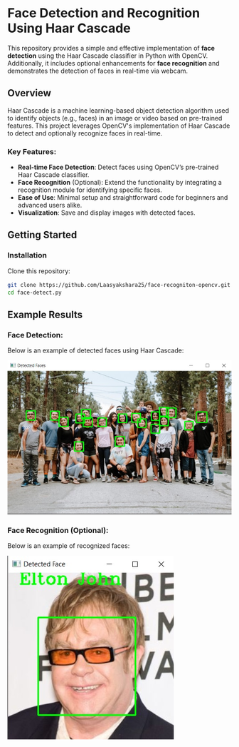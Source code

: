 # Face Detection and Recognition Using Haar Cascade

This repository provides a simple and effective implementation of **face detection** using the Haar Cascade classifier in Python with OpenCV. Additionally, it includes optional enhancements for **face recognition** and demonstrates the detection of faces in real-time via webcam.

## Overview
Haar Cascade is a machine learning-based object detection algorithm used to identify objects (e.g., faces) in an image or video based on pre-trained features. This project leverages OpenCV's implementation of Haar Cascade to detect and optionally recognize faces in real-time. 

### Key Features:
- **Real-time Face Detection**: Detect faces using OpenCV’s pre-trained Haar Cascade classifier.  
- **Face Recognition** (Optional): Extend the functionality by integrating a recognition module for identifying specific faces.  
- **Ease of Use**: Minimal setup and straightforward code for beginners and advanced users alike.  
- **Visualization**: Save and display images with detected faces.  

## Getting Started

### Installation
Clone this repository:
   ```bash
   git clone https://github.com/Laasyakshara25/face-recogniton-opencv.git
   cd face-detect.py
   ```
## Example Results

### Face Detection:
Below is an example of detected faces using Haar Cascade:

![Face Detection Example](https://github.com/Laasyakshara25/face-recogniton-opencv/blob/main/Photos/face-detect.jpg)

### Face Recognition (Optional):
Below is an example of recognized faces:

![Face Recognition Example](https://github.com/Laasyakshara25/face-recogniton-opencv/blob/main/Photos/face-recognition.jpg)



